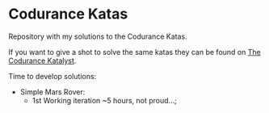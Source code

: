 # Codurance Katas

Repository with my solutions to the Codurance Katas. 

If you want to give a shot to solve the same katas they can be found on [The Codurance Katalyst](https://katalyst.codurance.com/). 

Time to develop solutions:
 - Simple Mars Rover:
   - 1st Working iteration ~5 hours, not proud...;
